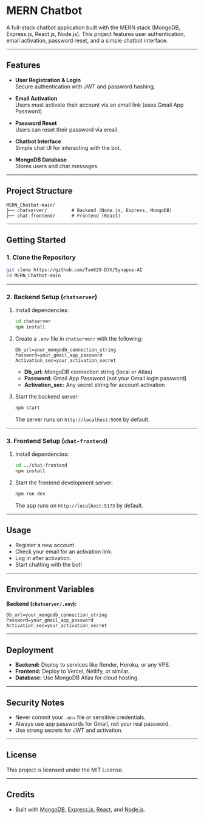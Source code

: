 # MERN Chatbot

A full-stack chatbot application built with the MERN stack (MongoDB, Express.js, React.js, Node.js). This project features user authentication, email activation, password reset, and a simple chatbot interface.

---

## Features

- **User Registration & Login**  
  Secure authentication with JWT and password hashing.

- **Email Activation**  
  Users must activate their account via an email link (uses Gmail App Password).

- **Password Reset**  
  Users can reset their password via email.

- **Chatbot Interface**  
  Simple chat UI for interacting with the bot.

- **MongoDB Database**  
  Stores users and chat messages.

---

## Project Structure

```
MERN_Chatbot-main/
├── chatserver/         # Backend (Node.js, Express, MongoDB)
├── chat-frontend/      # Frontend (React)
```

---

## Getting Started

### 1. Clone the Repository

```sh
git clone https://github.com/Tan629-D3V/Synapse-AI
cd MERN_Chatbot-main
```

---

### 2. Backend Setup (`chatserver`)

1. Install dependencies:
    ```sh
    cd chatserver
    npm install
    ```

2. Create a `.env` file in `chatserver/` with the following:
    ```
    Db_url=your_mongodb_connection_string
    Password=your_gmail_app_password
    Activation_sec=your_activation_secret
    ```

    - **Db_url:** MongoDB connection string (local or Atlas)
    - **Password:** Gmail App Password (not your Gmail login password)
    - **Activation_sec:** Any secret string for account activation

3. Start the backend server:
    ```sh
    npm start
    ```
    The server runs on `http://localhost:5000` by default.

---

### 3. Frontend Setup (`chat-frontend`)

1. Install dependencies:
    ```sh
    cd ../chat-frontend
    npm install
    ```

2. Start the frontend development server:
    ```sh
    npm run dev
    ```
    The app runs on `http://localhost:5173` by default.

---

## Usage

- Register a new account.
- Check your email for an activation link.
- Log in after activation.
- Start chatting with the bot!

---

## Environment Variables

**Backend (`chatserver/.env`):**
```
Db_url=your_mongodb_connection_string
Password=your_gmail_app_password
Activation_sec=your_activation_secret
```

---

## Deployment

- **Backend:** Deploy to services like Render, Heroku, or any VPS.
- **Frontend:** Deploy to Vercel, Netlify, or similar.
- **Database:** Use MongoDB Atlas for cloud hosting.

---

## Security Notes

- Never commit your `.env` file or sensitive credentials.
- Always use app passwords for Gmail, not your real password.
- Use strong secrets for JWT and activation.

---

## License

This project is licensed under the MIT License.

---

## Credits

- Built with [MongoDB](https://www.mongodb.com/), [Express.js](https://expressjs.com/), [React](https://react.dev/), and [Node.js](https://nodejs.org/).
